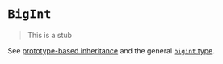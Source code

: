 # `BigInt`

> This is a stub

See [prototype-based inheritance][concept-prototype-inheritance] and the general [`bigint` type][type-bigint].

[concept-prototype-inheritance]: ../../../languages/javascript/info/prototype_inheritance.md
[type-bigint]: ../../../reference/types/big_integer.md
